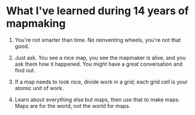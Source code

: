 # What I've learned during 14 years of mapmaking

1. You're not smarter than time. No reinventing wheels, you're not that good.

2. Just ask. You see a nice map, you see the mapmaker is alive, and you ask them how it happened. You might have a great conversation and find out.

3. If a map needs to look nice, divide work in a grid; each grid cell is your atomic unit of work.

4. Learn about everything else but maps, then use that to make maps. Maps are for the world, not the world for maps.
